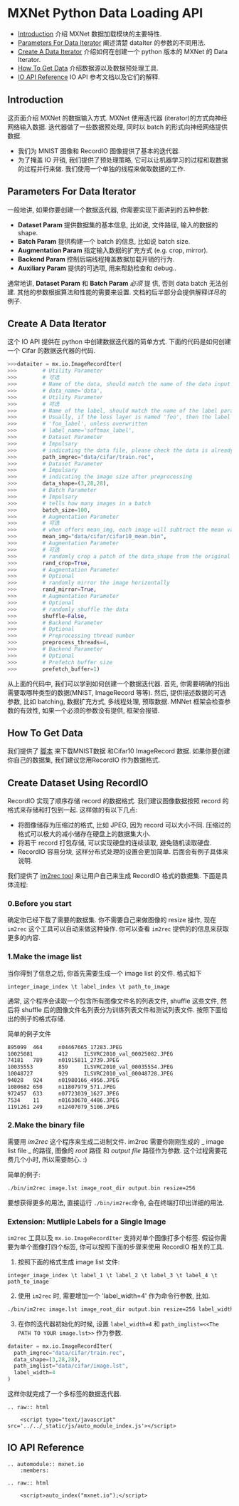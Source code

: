 MXNet Python Data Loading API
=============================
* [Introduction](#introduction) 介绍 MXNet 数据加载模块的主要特性.
* [Parameters For Data Iterator](#parameters-for-data-iterator) 阐述清楚 dataIter 的参数的不同用法.
* [Create A Data Iterator](#create-a-data-iterator) 介绍如何在创建一个  python 版本的 MXNet 的 Data Iterator.
* [How To Get Data](#how-to-get-data) 介绍数据源以及数据预处理工具.
* [IO API Reference](#io-api-reference) IO API 参考文档以及它们的解释.

Introduction
------------
这页面介绍 MXNet 的数据输入方式. MXNet 使用迭代器 (iterator)的方式向神经网络输入数据. 迭代器做了一些数据预处理, 同时以 batch 的形式向神经网络提供数据.


* 我们为 MNIST 图像和 RecordIO 图像提供了基本的迭代器.
* 为了掩盖 IO 开销, 我们提供了预处理策略, 它可以让机器学习的过程和取数据的过程并行来做. 我们使用一个单独的线程来做取数据的工作.

Parameters For Data Iterator
----------------------------

一般地讲, 如果你要创建一个数据迭代器, 你需要实现下面讲到的五种参数:

* **Dataset Param** 提供数据集的基本信息, 比如说, 文件路径, 输入的数据的 shape. 
* **Batch Param** 提供构建一个 batch 的信息,  比如说 batch size. 
* **Augmentation Param** 指定输入数据的扩充方式 (e.g. crop, mirror).
* **Backend Param** 控制后端线程掩盖数据加载开销的行为.
* **Auxiliary Param** 提供的可选项, 用来帮助检查和 debug..

通常地讲, **Dataset Param** 和 **Batch Param**  *必须* 提 供, 否则 data batch 无法创建. 其他的参数根据算法和性能的需要来设置.  文档的后半部分会提供解释详尽的例子.

Create A Data Iterator
----------------------
这个 IO API 提供在 python 中创建数据迭代器的简单方式. 下面的代码是如何创建一个 Cifar 的数据迭代器的代码.


```python
>>>dataiter = mx.io.ImageRecordIter(
>>>        # Utility Parameter 
>>>        # 可选
>>>        # Name of the data, should match the name of the data input of the network 
>>>        # data_name='data',
>>>        # Utility Parameter
>>>        # 可选
>>>        # Name of the label, should match the name of the label parameter of the network.
>>>        # Usually, if the loss layer is named 'foo', then the label input has the name
>>>        # 'foo_label', unless overwritten
>>>        # label_name='softmax_label',
>>>        # Dataset Parameter
>>>        # Impulsary
>>>        # indicating the data file, please check the data is already there
>>>        path_imgrec="data/cifar/train.rec",
>>>        # Dataset Parameter
>>>        # Impulsary
>>>        # indicating the image size after preprocessing
>>>        data_shape=(3,28,28),
>>>        # Batch Parameter
>>>        # Impulsary
>>>        # tells how many images in a batch
>>>        batch_size=100,
>>>        # Augmentation Parameter
>>>        # 可选
>>>        # when offers mean_img, each image will subtract the mean value at each pixel
>>>        mean_img="data/cifar/cifar10_mean.bin",
>>>        # Augmentation Parameter
>>>        # 可选
>>>        # randomly crop a patch of the data_shape from the original image
>>>        rand_crop=True,
>>>        # Augmentation Parameter
>>>        # Optional
>>>        # randomly mirror the image horizontally
>>>        rand_mirror=True,
>>>        # Augmentation Parameter
>>>        # Optional
>>>        # randomly shuffle the data
>>>        shuffle=False,
>>>        # Backend Parameter
>>>        # Optional
>>>        # Preprocessing thread number
>>>        preprocess_threads=4,
>>>        # Backend Parameter
>>>        # Optional
>>>        # Prefetch buffer size
>>>        prefetch_buffer=1)
```

从上面的代码中, 我们可以学到如何创建一个数据迭代器. 首先, 你需要明确的指出需要取哪种类型的数据(MNIST, ImageRecord 等等). 然后, 提供描述数据的可选参数, 比如 batching, 数据扩充方式, 多线程处理, 预取数据.  MNNet 框架会检查参数的有效性, 如果一个必须的参数没有提供, 框架会报错.


How To Get Data
---------------


我们提供了 [脚本](../../tests/python/common/get_data.py) 来下载MNIST数据 和Cifar10 ImageRecord 数据.  如果你要创建你自己的数据集, 我们建议您用RecordIO 作为数据格式.

## Create Dataset Using RecordIO

RecordIO 实现了顺序存储 record 的数据格式. 我们建议图像数据按照 record 的格式来存储和打包到一起. 这样做的有以下几点:


* 将图像储存为压缩过的格式, 比如 JPEG, 因为 record 可以大小不同. 压缩过的格式可以极大的减小储存在硬盘上的数据集大小.
* 将若干 record 打包存储, 可以实现硬盘的连续读取, 避免随机读取硬盘.
* RecordIO 容易分块, 这样分布式处理的设置会更加简单. 后面会有例子具体来说明.

我们提供了 [im2rec tool](../../tools/im2rec.cc) 来让用户自己来生成 RecordIO 格式的数据集.  下面是具体流程:

### 0.Before you start
确定你已经下载了需要的数据集. 你不需要自己来做图像的 resize 操作, 现在 `im2rec` 这个工具可以自动来做这种操作. 你可以查看 `im2rec` 提供的的信息来获取更多的内容.

### 1.Make the image list
当你得到了信息之后, 你首先需要生成一个 image list 的文件. 格式如下
```
integer_image_index \t label_index \t path_to_image
```
通常, 这个程序会读取一个包含所有图像文件名的列表文件,  shuffle 这些文件, 然后将 shuffle 后的图像文件名列表分为训练列表文件和测试列表文件. 按照下面给出的例子的格式存储.

简单的例子文件

```bash
895099  464     n04467665_17283.JPEG
10025081        412     ILSVRC2010_val_00025082.JPEG
74181   789     n01915811_2739.JPEG
10035553        859     ILSVRC2010_val_00035554.JPEG
10048727        929     ILSVRC2010_val_00048728.JPEG
94028   924     n01980166_4956.JPEG
1080682 650     n11807979_571.JPEG
972457  633     n07723039_1627.JPEG
7534    11      n01630670_4486.JPEG
1191261 249     n12407079_5106.JPEG
```

### 2.Make the binary file

需要用 *im2rec* 这个程序来生成二进制文件.  im2rec 需要你刚刚生成的 _ image list file _ 的路径, 图像的 _root_ 路径 和 _output file_ 路径作为参数. 这个过程需要花费几个小时, 所以需要耐心. :)


简单的例子:
```bash
./bin/im2rec image.lst image_root_dir output.bin resize=256
```
要想获得更多的用法, 直接运行 ```./bin/im2rec```命令, 会在终端打印出详细的用法.

### Extension: Mutliple Labels for a Single Image

`im2rec` 工具以及 `mx.io.ImageRecordIter` 支持对单个图像打多个标签. 假设你需要为单个图像打四个标签, 你可以按照下面的步骤来使用 RecordIO 相关的工具.

1. 按照下面的格式生成 image list 文件:
```
integer_image_index \t label_1 \t label_2 \t label_3 \t label_4 \t path_to_image
```

2. 使用 `im2rec` 时, 需要增加一个 'label_width=4' 作为命令行参数, 比如.
```bash
./bin/im2rec image.lst image_root_dir output.bin resize=256 label_width=4
```

3. 在你的迭代器初始化的时候, 设置 `label_width=4` 和 `path_imglist=<<The PATH TO YOUR image.lst>>` 作为参数.

```python
dataiter = mx.io.ImageRecordIter(
  path_imgrec="data/cifar/train.rec",
  data_shape=(3,28,28),
  path_imglist="data/cifar/image.lst",
  label_width=4
)
```

这样你就完成了一个多标签的数据迭代器.

```eval_rst
.. raw:: html

    <script type="text/javascript" src='../../_static/js/auto_module_index.js'></script>
```


IO API Reference
----------------

```eval_rst
.. automodule:: mxnet.io
    :members:

.. raw:: html

    <script>auto_index("mxnet.io");</script>
```
